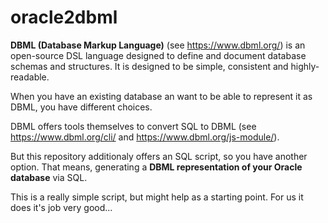 # oracle2dbml

**DBML (Database Markup Language)** (see https://www.dbml.org/) is an open-source DSL language designed to define and document database schemas and structures. It is designed to be simple, consistent and highly-readable.

When you have an existing database an want to be able to represent it as DBML, you have different choices.

DBML offers tools themselves to convert SQL to DBML (see https://www.dbml.org/cli/ and https://www.dbml.org/js-module/).
 
But this repository additionaly offers an SQL script, so you have another option. That means, generating a **DBML representation of your Oracle database** via SQL.

This is a really simple script, but might help as a starting point. For us it does it's job very good... 
